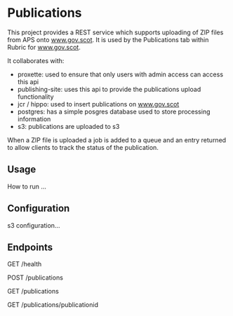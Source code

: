 # Publications

This project provides a REST service which supports uploading of ZIP
files from APS onto www.gov.scot. It is used by the Publications tab 
within Rubric for www.gov.scot.  

It collaborates with:
* proxette: used to ensure that only users with admin access can access this api
* publishing-site: uses this api to provide the publications upload functionality
* jcr / hippo: used to insert publications on www.gov.scot
* postgres: has a simple posgres database used to store processing information
* s3: publications are uploaded to s3
 
When a ZIP file is uploaded a job is added to a queue and an entry 
returned to allow clients to track the status of the publication.

## Usage
How to run ... 

## Configuration
s3 configuration...

## Endpoints

GET /health

POST /publications

GET /publications

GET /publications/publicationid

